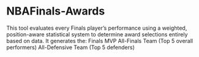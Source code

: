 # NBAFinals-Awards
This tool evaluates every Finals player’s performance using a weighted, position-aware statistical system to determine award selections entirely based on data. It generates the: Finals MVP All-Finals Team (Top 5 overall performers) All-Defensive Team (Top 5 defenders)
